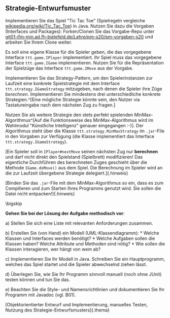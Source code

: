 ## Strategie-Entwurfsmuster

<!-- TODO: Vorgabe des minmax.jar -->
<!-- TODO: Vorgabe einer TTT-Testsuite (NEU) -->

Implementieren Sie das Spiel "Tic Tac Toe" (Spielregeln vergleiche
[wikipedia.org/wiki/Tic_Tac_Toe](https://de.wikipedia.org/wiki/Tic_Tac_Toe)) in Java. Nutzen
Sie dazu die Vorgaben (Interfaces und Packages): Forken/Clonen Sie das Vorgabe-Repo  unter
[git01-ifm-min.ad.fh-bielefeld.de/Lehre/pm-s20/pm-vorgaben-s20](http://git01-ifm-min.ad.fh-bielefeld.de/Lehre/pm-s20/pm-vorgaben-s20)
und arbeiten Sie Ihrem Clone weiter.

Es soll eine eigene Klasse für die Spieler geben, die das vorgegebene Interface `ttt.game.IPlayer`
implementiert. Ihr Spiel muss das vorgegebene Interface `ttt.game.IGame` implementieren. Nutzen Sie
für die Repräsentation der Spielzüge das Interface `ttt.game.IMove` aus der Vorgabe.

Implementieren Sie das Strategy-Pattern, um den Spielerinstanzen zur Laufzeit eine konkrete
Spielstrategie mit dem Interface `ttt.strategy.IGameStrategy` mitzugeben, nach denen die Spieler
ihre Züge *berechnen*. Implementieren Sie mindestens drei unterschiedliche konkrete Strategien.^[Eine
mögliche Strategie könnte sein, den Nutzer via Tastatureingabe nach dem nächsten Zug zu fragen.]

Nutzen Sie als weitere Strategie den stets perfekt spielenden MinMax-Algorithmus^[Auf die
Funktionsweise des MinMax-Algorithmus  wird im Wahlmodul "Künstliche Intelligenz" genauer eingegangen
:-)]. Der Algorithmus steht über die Klasse `ttt.strategy.MinMaxStrategy` im `.jar`-File in den
Vorgaben zur Verfügung (die Klasse implementiert das Interface `ttt.strategy.IGameStrategy`).

[Ein Spieler soll in `IPlayer#nextMove` seinen nächsten Zug nur **berechnen** und darf nicht direkt den
 Spielstand (Spielbrett) modifizieren! Das eigentliche Durchführen des berechneten Zuges geschieht über
 die Methode `IGame.doMove()` aus dem Spiel. Die Berechnung im Spieler wird an die zur Laufzeit übergebene
 Strategie delegiert.]{.hinweis}

[Binden Sie das `.jar`-File mit dem MinMax-Algorithmus so ein, dass es zum Compilieren  und zum Starten Ihres
 Programms genutzt wird. Sie sollen die Datei nicht entpacken!]{.hinweis}

\bigskip

**Gehen Sie bei der Lösung der Aufgabe methodisch vor**:

a)  Stellen Sie sich eine Liste mit relevanten Anforderungen zusammen.

b)  Erstellen Sie (von Hand) ein Modell (UML-Klassendiagramm):
    *   Welche Klassen und Interfaces werden benötigt?
    *   Welche Aufgaben sollen die Klassen haben?
        Welche Attribute und Methoden sind nötig?
    *   Wie sollen die Klassen interagieren, wer hängt von wem ab?

c)  Implementieren Sie Ihr Modell in Java. Schreiben Sie ein Hauptprogramm,
    welches das Spiel startet und die Spieler abwechselnd ziehen lässt.

d)  Überlegen Sie, wie Sie Ihr Programm sinnvoll manuell (noch ohne JUnit)
    testen können und tun Sie das.

e)  Beachten Sie die Style- und Namensrichtlinien und dokumentieren Sie Ihr Programm
    mit Javadoc (vgl. B01).

[Objektorientierter Entwurf und Implementierung, manuelles Testen, Nutzung des Strategie-Entwurfsmusters]{.thema}

